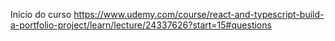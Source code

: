 Inicio do curso
https://www.udemy.com/course/react-and-typescript-build-a-portfolio-project/learn/lecture/24337626?start=15#questions